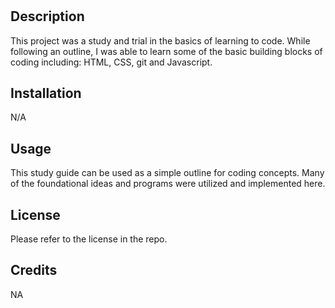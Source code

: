 # <Study Guide Webpage>

## Description

 This project was a study and trial in the basics of learning to code. While following an outline, I was able to learn some of the basic building blocks of coding including: HTML, CSS, git and Javascript. 

## Installation
N/A 

## Usage
This study guide can be used as a simple outline for coding concepts. Many of the foundational ideas and programs were utilized and implemented here.


## License

Please refer to the license in the repo. 

## Credits 
NA


